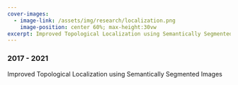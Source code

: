 ```yaml
---
cover-images:
  - image-link: /assets/img/research/localization.png
    image-position: center 60%; max-height:30vw
excerpt: Improved Topological Localization using Semantically Segmented Images
---
```


### 2017 - 2021

Improved Topological Localization using Semantically Segmented Images
